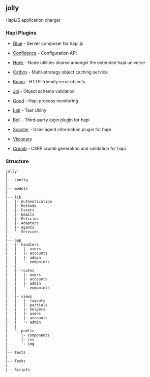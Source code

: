 ## jolly
HapiJS application charger

### Hapi Plugins 
- [Glue](https://github.com/hapijs/glue) - Server composer for hapi.js
- [Confidence](https://github.com/hapijs/confidence) - Configuration API
- [Hoek](https://github.com/hapijs/hoek) - Node utilities shared amongst the extended hapi universe
- [Catbox](https://github.com/hapijs/catbox) - Multi-strategy object caching service

- [Boom](https://github.com/hapijs/boom) - HTTP-friendly error objects
- [Joi](https://github.com/hapijs/joi) - Object schema validation
- [Good](https://github.com/hapijs/good) - Hapi process monitoring
- [Lab](https://github.com/hapijs/lab) - Test Utility
- [Bell](https://github.com/hapijs/bell) - Third-party login plugin for hapi
- [Scooter](https://github.com/hapijs/scooter) - User-agent information plugin for hapi
- [Visionary](https://github.com/hapijs/visionary)  

- [Crumb](https://github.com/hapijs/crumb) - CSRF crumb generation and validation for hapi

### Structure

```
jolly
|
|-- config
|
|-- models
|
|-- lib
| 	|- Authentication
| 	|- Methods 
| 	|- Facets 
| 	|- Emails
| 	|- Policies
| 	|- Adapters
| 	|- Agents
| 	'- Services
|
|-- app 
|	|- handlers 
|   |	|- users
|   |	|- accounts
|   |	|- admin
|   |	'- endpoints
|	|
| 	|- routes
|   |	|- users
|   |	|- accounts
|   |	|- admin
|   |	'- endpoints
|	|
|	|- views 
|	|   |- layouts
|	|   |- partials
|	|   |- helpers
|	|   |- users
|	|   |- accounts
|	|   '- admin
|	|
|	'- public 
|	   |- components
|	   |- css
|	   '- img 
|
|-- Tests
|
|-- Tasks 
|
|-- Scripts


```



